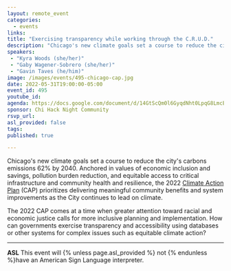 ```yaml
---
layout: remote_event
categories:
  - events
links: 
title: "Exercising transparency while working through the C.R.U.D."
description: "Chicago's new climate goals set a course to reduce the city's carbons emissions 62% by 2040. Anchored in values of economic inclusion and savings, pollution burden reduction, and equitable access to critical infrastructure and community health and resilience, the 2022 CAP prioritizes delivering meaningful community benefits and system improvements as the City continues to lead on climate. The 2022 CAP comes at a time when greater attention toward racial and economic justice calls for more inclusive planning and implementation. How can governments exercise transparency and accessibility using databases or other systems for complex issues such as equitable climate action? "
speakers:
 - "Kyra Woods (she/her)"
 - "Gaby Wagener-Sobrero (she/her)"
 - "Gavin Taves (he/him)"
image: /images/events/495-chicago-cap.jpg
date: 2022-05-31T19:00:00-05:00
event_id: 495
youtube_id: 
agenda: https://docs.google.com/document/d/14GtScQm0l6GyqdNht0LpqG8LmcEF7i3COjNJ06PaTj8/edit#
sponsor: Chi Hack Night Community
rsvp_url: 
asl_provided: false
tags:
published: true

---
```


Chicago's new climate goals set a course to reduce the city's carbons emissions 62% by 2040. Anchored in values of economic inclusion and savings, pollution burden reduction, and equitable access to critical infrastructure and community health and resilience, the 2022 [Climate Action Plan](https://www.chicago.gov/city/en/sites/climate-action-plan/home.html) (CAP) prioritizes delivering meaningful community benefits and system improvements as the City continues to lead on climate.

The 2022 CAP comes at a time when greater attention toward racial and economic justice calls for more inclusive planning and implementation. How can governments exercise transparency and accessibility using databases or other systems for complex issues such as equitable climate action? 

---

**ASL** This event will {% unless page.asl_provided %} not {% endunless %}have an American Sign Language interpreter.


